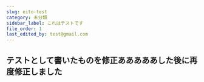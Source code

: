 ```yaml
---
slug: eito-test
category: 未分類
sidebar_label: これはテストです
file_order: 1
last_edited_by: test@gmail.com
---
```

## テストとして書いたものを修正あああああした後に再度修正しました